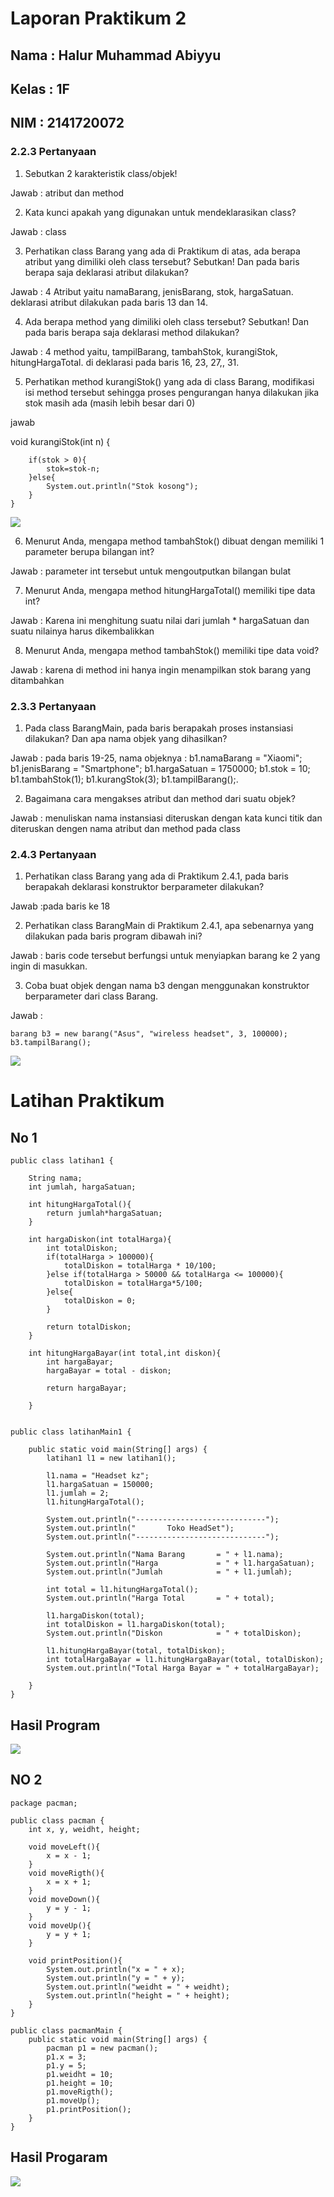 # Laporan Praktikum 2
## Nama     : Halur Muhammad Abiyyu
## Kelas    : 1F
## NIM      : 2141720072



### 2.2.3 Pertanyaan
1. Sebutkan 2 karakteristik class/objek!

Jawab : atribut dan method

2. Kata kunci apakah yang digunakan untuk mendeklarasikan class?

Jawab : class

3. Perhatikan class Barang yang ada di Praktikum di atas, ada berapa atribut yang dimiliki oleh class
tersebut? Sebutkan! Dan pada baris berapa saja deklarasi atribut dilakukan?

Jawab : 4 Atribut yaitu namaBarang, jenisBarang, stok, hargaSatuan. deklarasi atribut dilakukan pada baris 13 dan 14.

4. Ada berapa method yang dimiliki oleh class tersebut? Sebutkan! Dan pada baris berapa saja
deklarasi method dilakukan?

Jawab : 4 method yaitu, tampilBarang, tambahStok, kurangiStok, hitungHargaTotal. di deklarasi pada baris 16, 23, 27,, 31.

5. Perhatikan method kurangiStok() yang ada di class Barang, modifikasi isi method tersebut
sehingga proses pengurangan hanya dilakukan jika stok masih ada (masih lebih besar dari 0)


jawab 

void kurangiStok(int n) {
        
        if(stok > 0){
            stok=stok-n;
        }else{
            System.out.println("Stok kosong");
        }
    }

<img src = "kumpulan foto/stokKosong.png">

6. Menurut Anda, mengapa method tambahStok() dibuat dengan memiliki 1 parameter berupa
bilangan int?

Jawab : parameter int tersebut untuk mengoutputkan bilangan bulat

7. Menurut Anda, mengapa method hitungHargaTotal() memiliki tipe data int?

Jawab : Karena ini menghitung suatu nilai dari jumlah * hargaSatuan dan suatu nilainya harus dikembalikkan

8. Menurut Anda, mengapa method tambahStok() memiliki tipe data void?

Jawab : karena di method ini hanya ingin menampilkan stok barang yang ditambahkan

### 2.3.3 Pertanyaan
1. Pada class BarangMain, pada baris berapakah proses instansiasi dilakukan? Dan apa nama objek
yang dihasilkan? 

Jawab : pada baris 19-25, nama objeknya : b1.namaBarang = "Xiaomi"; b1.jenisBarang = "Smartphone"; b1.hargaSatuan = 1750000; b1.stok = 10; b1.tambahStok(1); b1.kurangStok(3); b1.tampilBarang();.

2. Bagaimana cara mengakses atribut dan method dari suatu objek?

Jawab : menuliskan nama instansiasi diteruskan dengan kata kunci titik dan diteruskan dengen nama atribut dan method pada class

### 2.4.3 Pertanyaan
1. Perhatikan class Barang yang ada di Praktikum 2.4.1, pada baris berapakah deklarasi
konstruktor berparameter dilakukan?

Jawab :pada baris ke 18

2. Perhatikan class BarangMain di Praktikum 2.4.1, apa sebenarnya yang dilakukan pada baris
program dibawah ini?

Jawab : baris code tersebut berfungsi untuk menyiapkan barang ke 2 yang ingin di masukkan. 

3. Coba buat objek dengan nama b3 dengan menggunakan konstruktor berparameter dari class
Barang.

Jawab : 

    barang b3 = new barang("Asus", "wireless headset", 3, 100000);
    b3.tampilBarang();

<img src = "kumpulan foto/hasilB3.png">


# Latihan Praktikum
## No 1

```
public class latihan1 {

    String nama;
    int jumlah, hargaSatuan;

    int hitungHargaTotal(){
        return jumlah*hargaSatuan;
    }
    
    int hargaDiskon(int totalHarga){
        int totalDiskon;
        if(totalHarga > 100000){
            totalDiskon = totalHarga * 10/100;
        }else if(totalHarga > 50000 && totalHarga <= 100000){
            totalDiskon = totalHarga*5/100;
        }else{
            totalDiskon = 0;    
        }
        
        return totalDiskon;
    }

    int hitungHargaBayar(int total,int diskon){
        int hargaBayar;
        hargaBayar = total - diskon;

        return hargaBayar;
        
    }


public class latihanMain1 {

    public static void main(String[] args) {
        latihan1 l1 = new latihan1();

        l1.nama = "Headset kz";
        l1.hargaSatuan = 150000;
        l1.jumlah = 2;
        l1.hitungHargaTotal();

        System.out.println("-----------------------------");
        System.out.println("       Toko HeadSet");
        System.out.println("-----------------------------");

        System.out.println("Nama Barang       = " + l1.nama);
        System.out.println("Harga             = " + l1.hargaSatuan);
        System.out.println("Jumlah            = " + l1.jumlah);

        int total = l1.hitungHargaTotal();
        System.out.println("Harga Total       = " + total);

        l1.hargaDiskon(total);
        int totalDiskon = l1.hargaDiskon(total);
        System.out.println("Diskon            = " + totalDiskon);

        l1.hitungHargaBayar(total, totalDiskon);
        int totalHargaBayar = l1.hitungHargaBayar(total, totalDiskon);
        System.out.println("Total Harga Bayar = " + totalHargaBayar);

    }
}
```

## Hasil Program

<img src = "kumpulan foto/hasilBarangHeadset.png">

## NO 2

```
package pacman;

public class pacman {
    int x, y, weidht, height;

    void moveLeft(){
        x = x - 1;
    }    
    void moveRigth(){
        x = x + 1;
    }
    void moveDown(){
        y = y - 1;
    }
    void moveUp(){
        y = y + 1;
    }

    void printPosition(){
        System.out.println("x = " + x);
        System.out.println("y = " + y);
        System.out.println("weidht = " + weidht);
        System.out.println("height = " + height);
    }
}   

public class pacmanMain {
    public static void main(String[] args) {
        pacman p1 = new pacman();
        p1.x = 3;
        p1.y = 5;
        p1.weidht = 10;
        p1.height = 10;
        p1.moveRigth();
        p1.moveUp();
        p1.printPosition();
    }
}

```
## Hasil Progaram
<img src = "kumpulan foto/hasilPacman.png">




